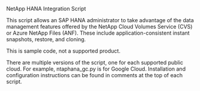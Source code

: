 NetApp HANA Integration Script

This script allows an SAP HANA administrator to take advantage of the data management features offered by the NetApp Cloud Volumes Service (CVS) or Azure NetApp Files (ANF). These include application-consistent instant snapshots, restore, and cloning.

This is sample code, not a supported product.

There are multiple versions of the script, one for each supported public cloud. For example, ntaphana_gc.py is for Google Cloud. Installation and configuration instructions can be found in comments at the top of each script.
